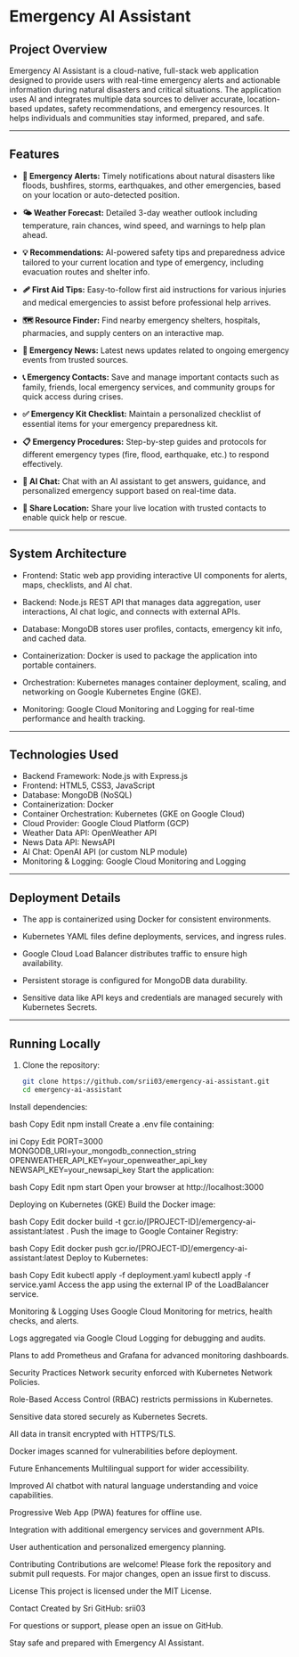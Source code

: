 # Emergency AI Assistant

## Project Overview

Emergency AI Assistant is a cloud-native, full-stack web application designed to provide users with real-time emergency alerts and actionable information during natural disasters and critical situations. The application uses AI and integrates multiple data sources to deliver accurate, location-based updates, safety recommendations, and emergency resources. It helps individuals and communities stay informed, prepared, and safe.

---

## Features

- **🚨 Emergency Alerts:** Timely notifications about natural disasters like floods, bushfires, storms, earthquakes, and other emergencies, based on your location or auto-detected position.

- **🌤️ Weather Forecast:** Detailed 3-day weather outlook including temperature, rain chances, wind speed, and warnings to help plan ahead.

- **💡 Recommendations:** AI-powered safety tips and preparedness advice tailored to your current location and type of emergency, including evacuation routes and shelter info.

- **🩹 First Aid Tips:** Easy-to-follow first aid instructions for various injuries and medical emergencies to assist before professional help arrives.

- **🗺️ Resource Finder:** Find nearby emergency shelters, hospitals, pharmacies, and supply centers on an interactive map.

- **📰 Emergency News:** Latest news updates related to ongoing emergency events from trusted sources.

- **📞 Emergency Contacts:** Save and manage important contacts such as family, friends, local emergency services, and community groups for quick access during crises.

- **✅ Emergency Kit Checklist:** Maintain a personalized checklist of essential items for your emergency preparedness kit.

- **📋 Emergency Procedures:** Step-by-step guides and protocols for different emergency types (fire, flood, earthquake, etc.) to respond effectively.

- **🤖 AI Chat:** Chat with an AI assistant to get answers, guidance, and personalized emergency support based on real-time data.

- **📍 Share Location:** Share your live location with trusted contacts to enable quick help or rescue.

---

## System Architecture

- Frontend: Static web app providing interactive UI components for alerts, maps, checklists, and AI chat.

- Backend: Node.js REST API that manages data aggregation, user interactions, AI chat logic, and connects with external APIs.

- Database: MongoDB stores user profiles, contacts, emergency kit info, and cached data.

- Containerization: Docker is used to package the application into portable containers.

- Orchestration: Kubernetes manages container deployment, scaling, and networking on Google Kubernetes Engine (GKE).

- Monitoring: Google Cloud Monitoring and Logging for real-time performance and health tracking.

---

## Technologies Used

- Backend Framework: Node.js with Express.js  
- Frontend: HTML5, CSS3, JavaScript  
- Database: MongoDB (NoSQL)  
- Containerization: Docker  
- Container Orchestration: Kubernetes (GKE on Google Cloud)  
- Cloud Provider: Google Cloud Platform (GCP)  
- Weather Data API: OpenWeather API  
- News Data API: NewsAPI  
- AI Chat: OpenAI API (or custom NLP module)  
- Monitoring & Logging: Google Cloud Monitoring and Logging  

---

## Deployment Details

- The app is containerized using Docker for consistent environments.

- Kubernetes YAML files define deployments, services, and ingress rules.

- Google Cloud Load Balancer distributes traffic to ensure high availability.

- Persistent storage is configured for MongoDB data durability.

- Sensitive data like API keys and credentials are managed securely with Kubernetes Secrets.

---

## Running Locally

1. Clone the repository:  
   ```bash
   git clone https://github.com/srii03/emergency-ai-assistant.git
   cd emergency-ai-assistant
Install dependencies:

bash
Copy
Edit
npm install
Create a .env file containing:

ini
Copy
Edit
PORT=3000
MONGODB_URI=your_mongodb_connection_string
OPENWEATHER_API_KEY=your_openweather_api_key
NEWSAPI_KEY=your_newsapi_key
Start the application:

bash
Copy
Edit
npm start
Open your browser at http://localhost:3000

Deploying on Kubernetes (GKE)
Build the Docker image:

bash
Copy
Edit
docker build -t gcr.io/[PROJECT-ID]/emergency-ai-assistant:latest .
Push the image to Google Container Registry:

bash
Copy
Edit
docker push gcr.io/[PROJECT-ID]/emergency-ai-assistant:latest
Deploy to Kubernetes:

bash
Copy
Edit
kubectl apply -f deployment.yaml
kubectl apply -f service.yaml
Access the app using the external IP of the LoadBalancer service.

Monitoring & Logging
Uses Google Cloud Monitoring for metrics, health checks, and alerts.

Logs aggregated via Google Cloud Logging for debugging and audits.

Plans to add Prometheus and Grafana for advanced monitoring dashboards.

Security Practices
Network security enforced with Kubernetes Network Policies.

Role-Based Access Control (RBAC) restricts permissions in Kubernetes.

Sensitive data stored securely as Kubernetes Secrets.

All data in transit encrypted with HTTPS/TLS.

Docker images scanned for vulnerabilities before deployment.

Future Enhancements
Multilingual support for wider accessibility.

Improved AI chatbot with natural language understanding and voice capabilities.

Progressive Web App (PWA) features for offline use.

Integration with additional emergency services and government APIs.

User authentication and personalized emergency planning.

Contributing
Contributions are welcome! Please fork the repository and submit pull requests. For major changes, open an issue first to discuss.

License
This project is licensed under the MIT License.

Contact
Created by Sri
GitHub: srii03

For questions or support, please open an issue on GitHub.

Stay safe and prepared with Emergency AI Assistant.
 
 
